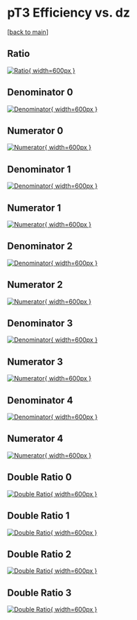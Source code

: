 # pT3 Efficiency vs. dz

[[back to main](./)]



## Ratio

[![Ratio](../mtv/var/pT3_base_211_-1_eff_dz.png){ width=600px }](../mtv/var/pT3_base_211_-1_eff_dz.pdf)

## Denominator 0

[![Denominator](../mtv/den/pT3_base_211_-1_eff_dz_den0.png){ width=600px }](../mtv/den/pT3_base_211_-1_eff_dz_den0.pdf)

## Numerator 0

[![Numerator](../mtv/num/pT3_base_211_-1_eff_dz_num0.png){ width=600px }](../mtv/num/pT3_base_211_-1_eff_dz_num0.pdf)

## Denominator 1

[![Denominator](../mtv/den/pT3_base_211_-1_eff_dz_den1.png){ width=600px }](../mtv/den/pT3_base_211_-1_eff_dz_den1.pdf)

## Numerator 1

[![Numerator](../mtv/num/pT3_base_211_-1_eff_dz_num1.png){ width=600px }](../mtv/num/pT3_base_211_-1_eff_dz_num1.pdf)

## Denominator 2

[![Denominator](../mtv/den/pT3_base_211_-1_eff_dz_den2.png){ width=600px }](../mtv/den/pT3_base_211_-1_eff_dz_den2.pdf)

## Numerator 2

[![Numerator](../mtv/num/pT3_base_211_-1_eff_dz_num2.png){ width=600px }](../mtv/num/pT3_base_211_-1_eff_dz_num2.pdf)

## Denominator 3

[![Denominator](../mtv/den/pT3_base_211_-1_eff_dz_den3.png){ width=600px }](../mtv/den/pT3_base_211_-1_eff_dz_den3.pdf)

## Numerator 3

[![Numerator](../mtv/num/pT3_base_211_-1_eff_dz_num3.png){ width=600px }](../mtv/num/pT3_base_211_-1_eff_dz_num3.pdf)

## Denominator 4

[![Denominator](../mtv/den/pT3_base_211_-1_eff_dz_den4.png){ width=600px }](../mtv/den/pT3_base_211_-1_eff_dz_den4.pdf)

## Numerator 4

[![Numerator](../mtv/num/pT3_base_211_-1_eff_dz_num4.png){ width=600px }](../mtv/num/pT3_base_211_-1_eff_dz_num4.pdf)

## Double Ratio 0

[![Double Ratio](../mtv/ratio/pT3_base_211_-1_eff_dz_ratio0.png){ width=600px }](../mtv/ratio/pT3_base_211_-1_eff_dz_ratio0.pdf)

## Double Ratio 1

[![Double Ratio](../mtv/ratio/pT3_base_211_-1_eff_dz_ratio1.png){ width=600px }](../mtv/ratio/pT3_base_211_-1_eff_dz_ratio1.pdf)

## Double Ratio 2

[![Double Ratio](../mtv/ratio/pT3_base_211_-1_eff_dz_ratio2.png){ width=600px }](../mtv/ratio/pT3_base_211_-1_eff_dz_ratio2.pdf)

## Double Ratio 3

[![Double Ratio](../mtv/ratio/pT3_base_211_-1_eff_dz_ratio3.png){ width=600px }](../mtv/ratio/pT3_base_211_-1_eff_dz_ratio3.pdf)

